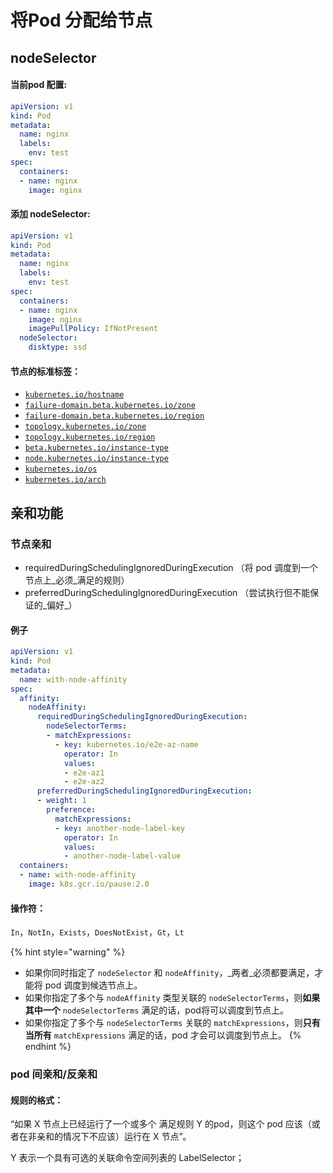 # 将Pod 分配给节点

## nodeSelector

#### 当前pod 配置:

```yaml
apiVersion: v1
kind: Pod
metadata:
  name: nginx
  labels:
    env: test
spec:
  containers:
  - name: nginx
    image: nginx
```

####  添加 nodeSelector:

```yaml
apiVersion: v1
kind: Pod
metadata:
  name: nginx
  labels:
    env: test
spec:
  containers:
  - name: nginx
    image: nginx
    imagePullPolicy: IfNotPresent
  nodeSelector:
    disktype: ssd
```

#### 节点的标准标签：

* [`kubernetes.io/hostname`](https://kubernetes.io/zh/docs/reference/kubernetes-api/labels-annotations-taints/#kubernetes-io-hostname)
* [`failure-domain.beta.kubernetes.io/zone`](https://kubernetes.io/zh/docs/reference/kubernetes-api/labels-annotations-taints/#failure-domainbetakubernetesiozone)
* [`failure-domain.beta.kubernetes.io/region`](https://kubernetes.io/zh/docs/reference/kubernetes-api/labels-annotations-taints/#failure-domainbetakubernetesioregion)
* [`topology.kubernetes.io/zone`](https://kubernetes.io/zh/docs/reference/kubernetes-api/labels-annotations-taints/#topologykubernetesiozone)
* [`topology.kubernetes.io/region`](https://kubernetes.io/zh/docs/reference/kubernetes-api/labels-annotations-taints/#topologykubernetesiozone)
* [`beta.kubernetes.io/instance-type`](https://kubernetes.io/zh/docs/reference/kubernetes-api/labels-annotations-taints/#beta-kubernetes-io-instance-type)
* [`node.kubernetes.io/instance-type`](https://kubernetes.io/zh/docs/reference/kubernetes-api/labels-annotations-taints/#nodekubernetesioinstance-type)
* [`kubernetes.io/os`](https://kubernetes.io/zh/docs/reference/kubernetes-api/labels-annotations-taints/#kubernetes-io-os)
* [`kubernetes.io/arch`](https://kubernetes.io/zh/docs/reference/kubernetes-api/labels-annotations-taints/#kubernetes-io-arch)

## 亲和功能

### 节点亲和

* requiredDuringSchedulingIgnoredDuringExecution （将 pod 调度到一个节点上_必须_满足的规则）
* preferredDuringSchedulingIgnoredDuringExecution （尝试执行但不能保证的_偏好_）

#### 例子

```yaml
apiVersion: v1
kind: Pod
metadata:
  name: with-node-affinity
spec:
  affinity:
    nodeAffinity:
      requiredDuringSchedulingIgnoredDuringExecution:
        nodeSelectorTerms:
        - matchExpressions:
          - key: kubernetes.io/e2e-az-name
            operator: In
            values:
            - e2e-az1
            - e2e-az2
      preferredDuringSchedulingIgnoredDuringExecution:
      - weight: 1
        preference:
          matchExpressions:
          - key: another-node-label-key
            operator: In
            values:
            - another-node-label-value
  containers:
  - name: with-node-affinity
    image: k8s.gcr.io/pause:2.0
```

#### 操作符：

 `In`，`NotIn`，`Exists`，`DoesNotExist`，`Gt`，`Lt`

{% hint style="warning" %}
* 如果你同时指定了 `nodeSelector` 和 `nodeAffinity`，_两者_必须都要满足，才能将 pod 调度到候选节点上。
* 如果你指定了多个与 `nodeAffinity` 类型关联的 `nodeSelectorTerms`，则**如果其中一个** `nodeSelectorTerms` 满足的话，pod将可以调度到节点上。
* 如果你指定了多个与 `nodeSelectorTerms` 关联的 `matchExpressions`，则**只有当所有** `matchExpressions` 满足的话，pod 才会可以调度到节点上。 
{% endhint %}

### pod 间亲和/反亲和

#### 规则的格式：

“如果 X 节点上已经运行了一个或多个 满足规则 Y 的pod，则这个 pod 应该（或者在非亲和的情况下不应该）运行在 X 节点”。

Y 表示一个具有可选的关联命令空间列表的 LabelSelector；



